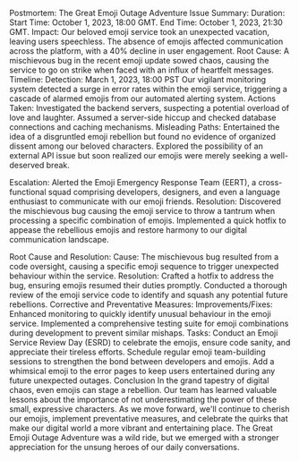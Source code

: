 Postmortem: The Great Emoji Outage Adventure
 Issue Summary:
Duration:
Start Time: October 1, 2023, 18:00 GMT.
End Time: October 1, 2023, 21:30 GMT.
Impact:
Our beloved emoji service took an unexpected vacation, leaving users speechless. The absence of emojis affected communication across the platform, with a 40% decline in user engagement.
Root Cause:
A mischievous bug in the recent emoji update sowed chaos, causing the service to go on strike when faced with an influx of heartfelt messages.
Timeline:
Detection:
March 1, 2023, 18:00 PST
Our vigilant monitoring system detected a surge in error rates within the emoji service, triggering a cascade of alarmed emojis from our automated alerting system.
Actions Taken:
Investigated the backend servers, suspecting a potential overload of love and laughter.
Assumed a server-side hiccup and checked database connections and caching mechanisms.
Misleading Paths:
Entertained the idea of a disgruntled emoji rebellion but found no evidence of organized dissent among our beloved characters.
Explored the possibility of an external API issue but soon realized our emojis were merely seeking a well-deserved break.

Escalation:
Alerted the Emoji Emergency Response Team (EERT), a cross-functional squad comprising developers, designers, and even a language enthusiast to communicate with our emoji friends.
Resolution:
Discovered the mischievous bug causing the emoji service to throw a tantrum when processing a specific combination of emojis. Implemented a quick hotfix to appease the rebellious emojis and restore harmony to our digital communication landscape.

Root Cause and Resolution:
Cause:
The mischievous bug resulted from a code oversight, causing a specific emoji sequence to trigger unexpected behaviour within the service.
Resolution:
Crafted a hotfix to address the bug, ensuring emojis resumed their duties promptly.
Conducted a thorough review of the emoji service code to identify and squash any potential future rebellions.
Corrective and Preventative Measures:
Improvements/Fixes:
Enhanced monitoring to quickly identify unusual behaviour in the emoji service.
Implemented a comprehensive testing suite for emoji combinations during development to prevent similar mishaps.
Tasks:
Conduct an Emoji Service Review Day (ESRD) to celebrate the emojis, ensure code sanity, and appreciate their tireless efforts.
Schedule regular emoji team-building sessions to strengthen the bond between developers and emojis. Add a whimsical emoji to the error pages to keep users entertained during any future unexpected outages.
Conclusion
In the grand tapestry of digital chaos, even emojis can stage a rebellion. Our team has learned valuable lessons about the importance of not underestimating the power of these small, expressive characters. As we move forward, we'll continue to cherish our emojis, implement preventative measures, and celebrate the quirks that make our digital world a more vibrant and entertaining place. The Great Emoji Outage Adventure was a wild ride, but we emerged with a stronger appreciation for the unsung heroes of our daily conversations.

